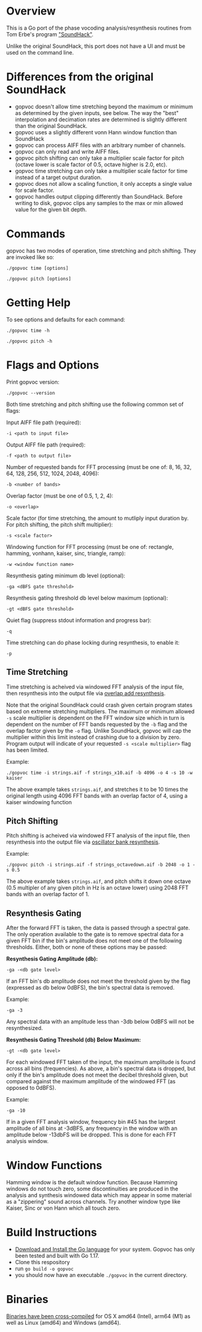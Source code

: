 # Overview

This is a Go port of the phase vocoding analysis/resynthesis routines from Tom Erbe's program ["SoundHack"](https://github.com/tomerbe/SoundHack).

Unlike the original SoundHack, this port does not have a UI and must be used on the command line.

# Differences from the original SoundHack

* gopvoc doesn't allow time stretching beyond the maximum or minimum as determined by the given inputs, see below. The way the "best" interpolation and decimation rates are determined is slightly different than the original SoundHack.
* gopvoc uses a slightly different vonn Hann window function than SoundHack
* gopvoc can process AIFF files with an arbitrary number of channels.
* gopvoc can only read and write AIFF files.
* gopvoc pitch shifting can only take a multiplier scale factor for pitch (octave lower is scale factor of 0.5, octave higher is 2.0, etc).
* gopvoc time stretching can only take a multiplier scale factor for time instead of a target output duration.
* gopvoc does not allow a scaling function, it only accepts a single value for scale factor.
* gopvoc handles output clipping differently than SoundHack. Before writing to disk, gopvoc clips any samples to the max or min allowed value for the given bit depth.

# Commands

gopvoc has two modes of operation, time stretching and pitch shifting. They are invoked like so:

`./gopvoc time [options]`

`./gopvoc pitch [options]`

# Getting Help

To see options and defaults for each command:

`./gopvoc time -h`

`./gopvoc pitch -h`

# Flags and Options

Print gopvoc version:

`./gopvoc --version`

Both time stretching and pitch shifting use the following common set of flags:

Input AIFF file path (required):

`-i <path to input file>`

Output AIFF file path (required):

`-f <path to output file>`

Number of requested bands for FFT processing (must be one of: 8, 16, 32, 64, 128, 256, 512, 1024, 2048, 4096):

`-b <number of bands>`

Overlap factor (must be one of 0.5, 1, 2, 4):

`-o <overlap>`

Scale factor (for time stretching, the amount to mutliply input duration by. For pitch shifting, the pitch shift multiplier):

`-s <scale factor>`

Windowing function for FFT processing (must be one of: rectangle, hamming, vonhann, kaiser, sinc, triangle, ramp):

`-w <window function name>`

Resynthesis gating minimum db level (optional):

`-ga <dBFS gate threshold>`

Resynthesis gating threshold db level below maximum (optional):

`-gt <dBFS gate threshold>`

Quiet flag (suppress stdout information and progress bar):

`-q`

Time stretching can do phase locking during resynthesis, to enable it:

`-p`

## Time Stretching

Time stretching is acheived via windowed FFT analysis of the input file, then resynthesis into the output file via [overlap add resynthesis](https://ccrma.stanford.edu/~jos/parshl/Overlap_Add_Synthesis.html).

Note that the original SoundHack could crash given certain program states based on extreme stretching multipliers. The maximum or minimum allowed `-s` scale multiplier is dependent on the FFT window size which in turn is dependent on the number of FFT bands requested by the `-b` flag and the overlap factor given by the `-o` flag. Unlike SoundHack, gopvoc will cap the multiplier within this limit instead of crashing due to a division by zero. Program output will indicate of your requested `-s <scale multiplier>` flag has been limited.

Example:

`./gopvoc time -i strings.aif -f strings_x10.aif -b 4096 -o 4 -s 10 -w kaiser`

The above example takes `strings.aif`, and stretches it to be 10 times the original length using 4096 FFT bands with an overlap factor of 4, using a kaiser windowing function

## Pitch Shifting

Pitch shifting is acheived via windowed FFT analysis of the input file, then resynthesis into the output file via [oscillator bank resynthesis](https://en.wikipedia.org/wiki/Additive_synthesis#Oscillator_bank_synthesis).

Example:

`./gopvoc pitch -i strings.aif -f strings_octavedown.aif -b 2048 -o 1 -s 0.5`

The above example takes `strings.aif`, and pitch shifts it down one octave (0.5 multipler of any given pitch in Hz is an octave lower) using 2048 FFT bands with an overlap factor of 1.

## Resynthesis Gating

After the forward FFT is taken, the data is passed through a spectral gate. The only operation available to the gate is to remove spectral data for a given FFT bin if the bin's amplitude does not meet one of the following thresholds. Either, both or none of these options may be passed:

**Resynthesis Gating Amplitude (db):**

`-ga -<db gate level>`

If an FFT bin's db amplitude does not meet the threshold given by the flag (expressed as db below 0dBFS), the bin's spectral data is removed.

Example:

`-ga -3`

Any spectral data with an amplitude less than -3db below 0dBFS will not be resynthesized.

**Resynthesis Gating Threshold (db) Below Maximum:**

`-gt -<db gate level>`

For each windowed FFT taken of the input, the maximum amplitude is found across all bins (frequencies). As above, a bin's spectral data is dropped, but only if the bin's amplitude does not meet the decibel threshold given, but compared against the maximum amplitude of the windowed FFT (as opposed to 0dBFS).

Example:

`-ga -10`

If in a given FFT analysis window, frequency bin #45 has the largest amplitude of all bins at -3dBFS, any frequency in the window with an amplitude below -13dbFS will be dropped. This is done for each FFT analysis window.

# Window Functions

Hamming window is the default window function. Because Hamming windows do not touch zero, some discontinuities are produced in the analysis and synthesis windowed data which may appear in some material as a "zippering" sound across channels. Try another window type like Kaiser, Sinc or von Hann which all touch zero.

# Build Instructions

* [Download and Install the Go language](https://go.dev/) for your system. Gopvoc has only been tested and built with Go 1.17.
* Clone this respository
* run `go build -o gopvoc`
* you should now have an executable `./gopvoc` in the current directory.

# Binaries

[Binaries have been cross-compiled](https://github.com/corporealfunk/gopvoc/releases) for OS X amd64 (Intel), arm64 (M1) as well as Linux (amd64) and Windows (amd64).
